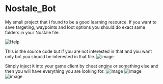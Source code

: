 # Nostale_Bot
My small project that I found to be a good learning resource. 
If you want to save targeting, waypoints and loot options you should do exact same folders in your Nostale file.

![Help](https://github.com/wojtas99/Nostale_Bot/assets/104061941/960401b1-3e5c-4fba-9a83-cb8e01df6d97)

This is the source code but if you are not interested in that and you want only bot you should be interested in that file.
![image](https://github.com/wojtas99/Nostale_Bot/assets/104061941/26f223f0-8061-41e2-81b9-d31ba31cec91)

Simply inject it into your game client by cheat engine or something else and then you will have everything you are looking for.
![image](https://github.com/wojtas99/Nostale_Bot/assets/104061941/30711193-2afc-4b07-822b-5a1d18971e28)
![image](https://github.com/wojtas99/Nostale_Bot/assets/104061941/1eda67c0-5811-4162-9eab-bfabb0e960d4)
![image](https://github.com/wojtas99/Nostale_Bot/assets/104061941/ca896cb9-5b09-4479-9080-880a1660a17a)
